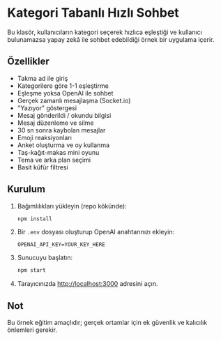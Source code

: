 # Kategori Tabanlı Hızlı Sohbet

Bu klasör, kullanıcıların kategori seçerek hızlıca eşleştiği ve kullanıcı bulunamazsa yapay zekâ ile sohbet edebildiği örnek bir uygulama içerir.

## Özellikler
- Takma ad ile giriş
- Kategorilere göre 1-1 eşleştirme
- Eşleşme yoksa OpenAI ile sohbet
- Gerçek zamanlı mesajlaşma (Socket.io)
- "Yazıyor" göstergesi
- Mesaj gönderildi / okundu bilgisi
- Mesaj düzenleme ve silme
- 30 sn sonra kaybolan mesajlar
- Emoji reaksiyonları
- Anket oluşturma ve oy kullanma
- Taş-kağıt-makas mini oyunu
- Tema ve arka plan seçimi
- Basit küfür filtresi

## Kurulum
1. Bağımlılıkları yükleyin (repo kökünde):
   ```bash
   npm install
   ```
2. Bir `.env` dosyası oluşturup OpenAI anahtarınızı ekleyin:
   ```env
   OPENAI_API_KEY=YOUR_KEY_HERE
   ```
3. Sunucuyu başlatın:
   ```bash
   npm start
   ```
4. Tarayıcınızda [http://localhost:3000](http://localhost:3000) adresini açın.

## Not
Bu örnek eğitim amaçlıdır; gerçek ortamlar için ek güvenlik ve kalıcılık önlemleri gerekir.
